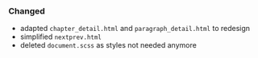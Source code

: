 ### Changed

- adapted `chapter_detail.html` and `paragraph_detail.html` to redesign
- simplified `nextprev.html`
- deleted `document.scss` as styles not needed anymore